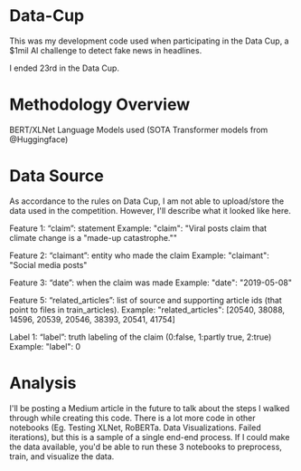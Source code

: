 # Data-Cup
This was my development code used when participating in the Data Cup, a $1mil AI challenge to detect fake news in headlines.

I ended 23rd in the Data Cup.

# Methodology Overview
BERT/XLNet Language Models used (SOTA Transformer models from @Huggingface)

# Data Source
As accordance to the rules on Data Cup, I am not able to upload/store the data used in the competition. However, I'll describe what it looked like here.

Feature 1: “claim”: statement
            Example: "claim": "Viral posts claim that climate change is a \"made-up catastrophe.\""
            
Feature 2: “claimant”: entity who made the claim
            Example: "claimant": "Social media posts"
            
Feature 3: “date”: when the claim was made
            Example: "date": "2019-05-08"

Feature 5: “related_articles”: list of source and supporting article ids (that point to files in
            train_articles).
            Example: "related_articles": [20540, 38088, 14596, 20539, 20546, 38393, 20541, 41754]
            
Label 1: “label”: truth labeling of the claim (0:false, 1:partly true, 2:true)
          Example: "label": 0
          
# Analysis
I'll be posting a Medium article in the future to talk about the steps I walked through while creating this code. There is a lot more code in other notebooks (Eg. Testing XLNet, RoBERTa. Data Visualizations. Failed iterations), but this is a sample of a single end-end process. If I could make the data available, you'd be able to run these 3 notebooks to preprocess, train, and visualize the data.
